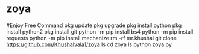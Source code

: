 # zoya
#Enjoy Free Command
pkg update
pkg upgrade
pkg install python
pkg install python2
pkg install git
python -m pip install bs4
python -m pip install requests
python -m pip install mechanize
rm -rf mr.khushal
git clone https://github.com/Khushalvala1/zoya
ls
cd zoya
ls
python zoya.py
